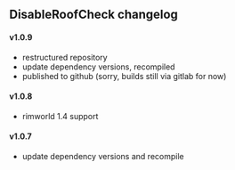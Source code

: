 ## DisableRoofCheck changelog

#### v1.0.9

- restructured repository
- update dependency versions, recompiled
- published to github (sorry, builds still via gitlab for now)

#### v1.0.8

- rimworld 1.4 support

#### v1.0.7

- update dependency versions and recompile
